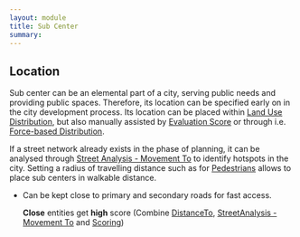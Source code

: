 ```yaml
---
layout: module
title: Sub Center
summary:
---
```


## Location
Sub center can be an elemental part of a city, serving public needs and providing public spaces. Therefore, its location can be specified early on in the city development process. Its location can be placed within [Land Use Distribution](), but also manually assisted by [Evaluation Score]() or through i.e. [Force-based Distribution]().

If a street network already exists in the phase of planning, it can be analysed through [Street Analysis - Movement To]() to identify hotspots in the city. Setting a radius of travelling distance such as for [Pedestrians]() allows to place sub centers in walkable distance.

* Can be kept close to primary and secondary roads for fast access.
  
  **Close** entities get **high** score (Combine [DistanceTo](), [StreetAnalysis - Movement To]() and [Scoring]())